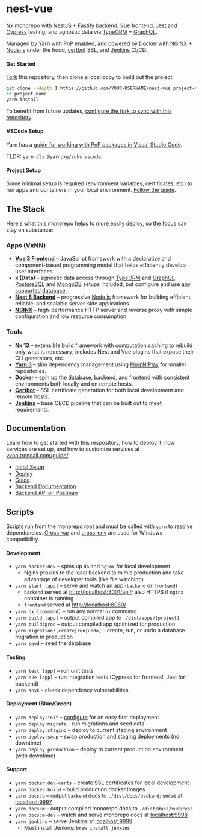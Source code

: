# nest-vue

[Nx](https://nx.dev) monorepo with [NestJS](https://docs.nestjs.com) + [Fastify](https://docs.nestjs.com/techniques/performance) backend, [Vue](https://v3.vuejs.org) frontend, [Jest](https://jestjs.io) and [Cypress](https://cypress.io) testing, and agnostic data via [TypeORM](https://typeorm.io/#/) + [GraphQL](https://graphql.org).

Managed by [Yarn](https://yarnpkg.com/getting-started/qa) with [PnP enabled](https://yarnpkg.com/features/pnp), and powered by [Docker](https://www.docker.com) with [NGINX](https://www.nginx.com) + [Node.js](https://nodejs.dev) under the hood, [certbot](https://certbot.eff.org) SSL, and [Jenkins](https://www.jenkins.io) CI/CD.

#### Get Started

[Fork](https://docs.github.com/en/get-started/quickstart/fork-a-repo) this repository, then clone a local copy to build out the project.

```bash
git clone --depth 1 https://github.com/YOUR-USERNAME/nest-vue project-name
cd project-name
yarn install
```

To benefit from future updates, [configure the fork to sync with this repository](https://docs.github.com/en/get-started/quickstart/fork-a-repo#configuring-git-to-sync-your-fork-with-the-original-repository).

#### VSCode Setup

Yarn has a [guide for working with PnP packages in Visual Studio Code](https://yarnpkg.com/getting-started/editor-sdks).

TLDR: `yarn dlx @yarnpkg/sdks vscode`.

#### Project Setup

Some minimal setup is required (environment variables, certificates, etc) to run apps and containers in your local environment. [Follow the guide](docs/guide/setup.md).

## The Stack

Here's what this [monorepo](https://nx.dev/guides/why-monorepos) helps to more easily deploy, so the focus can stay on substance:

### Apps (VxNN)

-   [**Vue 3 Frontend**](https://vuejs.org) – JavaScript framework with a declarative and component-based programming model that helps efficiently develop user interfaces.
-   **x (Data)** – agnostic data access through [TypeORM](https://typeorm.io/#/) and [GraphQL](https://graphql.org). [PostgreSQL](https://www.postgresql.org) and [MongoDB](https://www.mongodb.com) setups included, but configure and use [any supported database](https://typeorm.io/#/connection-options).
-   [**Nest 8 Backend**](https://nestjs.com) – progressive [Node.js](https://nodejs.org/en/) framework for building efficient, reliable, and scalable server-side applications.
-   [**NGINX**](https://www.nginx.com/resources/wiki/) – high-performance HTTP server and reverse proxy with simple configuration and low resource consumption.

### Tools

-   [**Nx 13**](https://nx.dev) – extensible build framework with computation caching to rebuild only what is necessary; includes Nest and Vue plugins that expose their CLI generators, etc.
-   [**Yarn 3**](https://yarnpkg.com) – slim dependency management using [Plug'N'Play](https://yarnpkg.com/features/pnp) for smaller repositories.
-   [**Docker**](https://www.docker.com/get-started) – spin up the database, backend, and frontend with consistent environments both locally and on remote hosts.
-   [**Certbot**](https://certbot.eff.org) – SSL certificate generation for both local development and remote hosts.
-   [**Jenkins**](https://www.jenkins.io) – base CI/CD pipeline that can be built out to meet requirements.

## Documentation

Learn how to get started with this respository, how to deploy it, how services are set up, and how to customize services at [vxnn.troncali.com/guide/](https://vxnn.troncali.com/guide/).

-   [Initial Setup](docs/guide/setup.md)
-   [Deploy](docs/guide/deploy.md)
-   [Guide](https://vxnn.troncali.com/guide/)
-   [Backend Documentation](https://vxnn.troncali.com/reference/backend.html)
-   [Backend API on Postman](https://www.postman.com/troncali/workspace/nest-vue)

## Scripts

Scripts run from the monorepo root and must be called with `yarn` to resolve dependencies. [Cross-var](https://www.npmjs.com/package/cross-var) and [cross-env](https://www.npmjs.com/package/cross-env) are used for Windows compatibility.

#### Development

-   `yarn docker:dev` – spins up `db` and `nginx` for local development
    -   Nginx proxies to the local backend to mimic production and take advantage of developer tools (like file watching)
-   `yarn start [app]` – serve and watch an app (`backend` or `frontend`)
    -   `backend` served at [http://localhost:3001/api/](http://localhost:3001/api/); also HTTPS if `nginx` container is running
    -   `frontend` served at [http://localhost:8080/](http://localhost:8080/)
-   `yarn nx [command]` – run any normal `nx` command
-   `yarn build [app]` – output compiled app to `./dist/apps/[project]`
-   `yarn build:prod` – output compiled app optimized for production
-   `yarn migration:[create|run|undo]` – create, run, or undo a database migration in production
-   `yarn seed` – seed the database

#### Testing

-   `yarn test [app]` – run unit tests
-   `yarn e2e [app]` – run integration tests (Cypress for frontend, Jest for backend)
-   `yarn snyk` – check dependency vulnerabilities

#### Deployment (Blue/Green)

-   `yarn deploy:init` – [configure](guides/deploy.md#configure) for an easy first deployment
-   `yarn deploy:migrate` – run migrations and seed data
-   `yarn deploy:staging` – deploy to current staging environment
-   `yarn deploy:swap` – swap production and staging deployments (no downtime)
-   `yarn deploy:production` – deploy to current production environment (with downtime)

#### Support

-   `yarn docker:dev-certs` – create SSL certificates for local development
-   `yarn docker:build` – build production docker images
-   `yarn docs:b` – output `backend` docs to `./dist/docs/backend`; serve at [localhost:9997](http://localhost:9997/)
-   `yarn docs:m` – output compiled monorepo docs to `./dist/docs/vuepress`
-   `yarn docs:m-dev` – watch and serve monorepo docs at [localhost:9998](http://localhost:9998/)
-   `yarn jenkins` – serve Jenkins at [localhost:9999](http://localhost:9999/)
    -   Must install Jenkins: `brew install jenkins`
